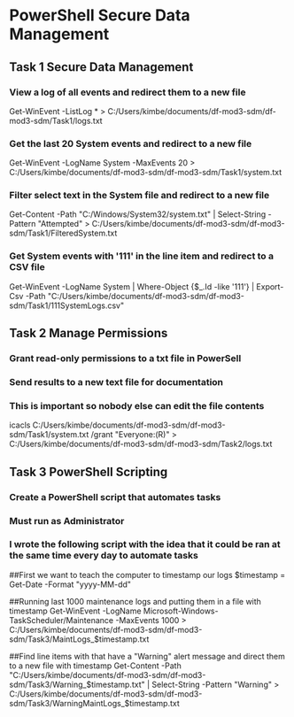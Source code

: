 # PowerShell Secure Data Management

## Task 1 Secure Data Management

### View a log of all events and redirect them to a new file
Get-WinEvent -ListLog * > C:/Users/kimbe/documents/df-mod3-sdm/df-mod3-sdm/Task1/logs.txt

### Get the last 20 System events and redirect to a new file
Get-WinEvent -LogName System -MaxEvents 20 > C:/Users/kimbe/documents/df-mod3-sdm/df-mod3-sdm/Task1/system.txt

### Filter select text in the System file and redirect to a new file
Get-Content -Path "C:/Windows/System32/system.txt" | Select-String -Pattern "Attempted" > C:/Users/kimbe/documents/df-mod3-sdm/df-mod3-sdm/Task1/FilteredSystem.txt

### Get System events with '111' in the line item and redirect to a CSV file
Get-WinEvent -LogName System | Where-Object {$_.Id -like '111'} | Export-Csv -Path "C:/Users/kimbe/documents/df-mod3-sdm/df-mod3-sdm/Task1/111SystemLogs.csv"

## Task 2 Manage Permissions

### Grant read-only permissions to a txt file in PowerSell
### Send results to a new text file for documentation
### This is important so nobody else can edit the file contents
icacls C:/Users/kimbe/documents/df-mod3-sdm/df-mod3-sdm/Task1/system.txt /grant "Everyone:(R)" > C:/Users/kimbe/documents/df-mod3-sdm/df-mod3-sdm/Task2/logs.txt

## Task 3 PowerShell Scripting

### Create a PowerShell script that automates tasks
### Must run as Administrator
### I wrote the following script with the idea that it could be ran at the same time every day to automate tasks

##First we want to teach the computer to timestamp our logs
$timestamp = Get-Date -Format "yyyy-MM-dd"

##Running last 1000 maintenance logs and putting them in a file with timestamp
Get-WinEvent -LogName Microsoft-Windows-TaskScheduler/Maintenance -MaxEvents 1000 > C:/Users/kimbe/documents/df-mod3-sdm/df-mod3-sdm/Task3/MaintLogs_$timestamp.txt

##Find line items with that have a "Warning" alert message and direct them to a new file with timestamp
Get-Content -Path "C:/Users/kimbe/documents/df-mod3-sdm/df-mod3-sdm/Task3/Warning_$timestamp.txt" | Select-String -Pattern "Warning" > C:/Users/kimbe/documents/df-mod3-sdm/df-mod3-sdm/Task3/WarningMaintLogs_$timestamp.txt




